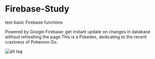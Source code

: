 # Firebase-Study
test basic Firebase functions

Powered by Google Firebase: get instant update on changes in database without refreshing the page
This is a Pokedex, dedicating to the recent craziness of Pokemon Go.

![alt tag](https://github.com/TianyunXu923/Firebase-Study/layoutImg.png)
